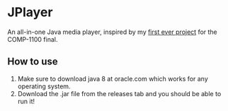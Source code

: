 # JPlayer
An all-in-one Java media player, inspired by my [first ever project](https://github.com/na-stewart/Media-Player) for the COMP-1100 final.

##  How to use
1. Make sure to download java 8 at oracle.com which works for any operating system.
2. Download the .jar file from the releases tab and you should be able to run it!
